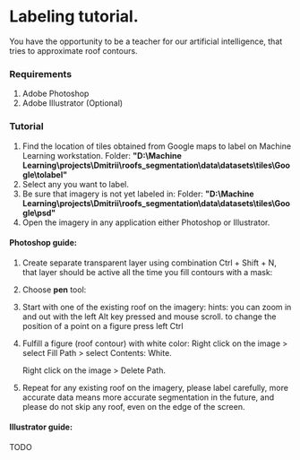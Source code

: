 # Labeling tutorial.

You have the opportunity to be a teacher for our artificial intelligence, that tries to approximate roof contours.

### Requirements 

 1. Adobe Photoshop
 2. Adobe Illustrator (Optional)

### Tutorial
 1. Find the location of tiles obtained from Google maps to label on Machine Learning workstation.
    Folder: **"D:\Machine Learning\projects\Dmitrii\roofs_segmentation\data\datasets\tiles\Google\tolabel"**
 2. Select any you want to label.
 3. Be sure that imagery is not yet labeled in:
    Folder: **"D:\Machine Learning\projects\Dmitrii\roofs_segmentation\data\datasets\tiles\Google\psd"**
 4. Open the imagery in any application either Photoshop or Illustrator.
 #### Photoshop guide:
  1. Create separate transparent layer using combination Ctrl + Shift + N, that layer should be active all the time you fill contours with a mask:
  
  2. Choose **pen** tool:
  3. Start with one of the existing roof on the imagery:
     hints:
       you can zoom in and out with the left Alt key pressed and mouse scroll.
       to change the position of a point on a figure press left Ctrl
 
  4. Fulfill a figure (roof contour) with white color:
     Right click on the image > select Fill Path > select Contents: White.
     
     Right click on the image > Delete Path.
  5. Repeat for any existing roof on the imagery, please label carefully, more accurate data means more accurate segmentation in the future, and please do not skip any roof, even on the edge of the screen.
 #### Illustrator guide:
  TODO
 
 

